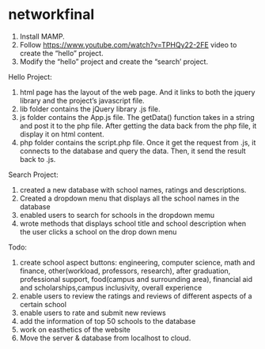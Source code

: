 # networkfinal
1) Install MAMP. 
2) Follow https://www.youtube.com/watch?v=TPHQy22-2FE video to create the “hello” project. 
3) Modify the “hello” project and create the “search’ project. 

Hello Project: 

1) html page has the layout of the web page. And it links to both the jquery library and the project’s javascript file. 
2) lib folder contains the jQuery library .js file.
3) js folder contains the App.js file. The getData() function takes in a string and post it to the php file. After getting the data back from the php file, it display it on html content. 
4) php folder contains the script.php file. Once it get the request from .js, it connects to the database and query the data. Then, it send the result back to .js. 

Search Project: 
1. created a new database with school names, ratings and descriptions.
2. Created a dropdown menu that displays all the school names in the database
3. enabled users to search for schools in the dropdown memu
4. wrote methods that displays school title and school description when the user clicks a school on the drop down menu

Todo: 
1) create school aspect buttons: engineering, computer science, math and finance, other(workload, professors, research),
after graduation, professional support, food(campus and surrounding area), financial aid and scholarships,campus  inclusivity, 
overall experience
2) enable users to review the ratings and reviews of different aspects of a certain school
3) enable users to rate and submit new reviews
4) add the information of top 50 schools to the database
5) work on easthetics of the website
6) Move the server & database from localhost to cloud.

